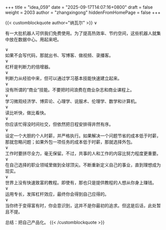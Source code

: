+++
title = "idea_059"
date = "2025-09-17T14:07:16+0800"
draft = false
weight = 2003
author = "zhangxingong"
hiddenFromHomePage = false
+++

{{< customblockquote author="纳瓦尔" >}}
∨  <br>
<p>有一大批机器人可供我们免费使用。为了提高热效率、节约空间，这些机器人就集中放在数据中心。用起来吧。  </p>
∨  <br>
如果不会写代码，那就出书、写博客、做视频、录播客。  <br>
∨<br>
杠杆是判断力的倍增器。<br>
∨<br>
判断力从经验中来，但可以通过学习基本技能快速建立起来。<br>
∨<br>
没有所谓的“商业”技能。不要把时间浪费在商业杂志和商业课程上。<br>
∨<br>
学习微观经济学、博弈论、心理学、说服术、伦理学、数学和计算机。<br>
∨<br>
读比听快，做比看快。<br>
∨<br>
你应该忙得没时间社交，但依然把日程安排得井然有序。<br>
∨<br>
设定一个大胆的个人时薪，并严格执行。如果解决一个问题节省的成本低于时薪，那就忽略问题；如果外包一项任务的成本低于时薪，那就选择外包。<br>
∨<br>
工作时要拼尽全力，毫无保留。不过，共事的人和工作的内容比努力程度更重要。<br>
∨<br>
在自己选择的职业领域里做到全球顶尖。不断重新定义自己的事业，直到理想成为现实。<br>
∨<br>
世界上没有快速致富的教程。即使有，那也只是提供教程的人想从你身上赚钱。<br>
∨<br>
运用专长，发挥杠杆效应，最终你会得到自己应得的。<br>
∨<br>
当你终于变得富有时，你会意识到，这并不是你最初的追求。但这是后话，此处暂且不提。<br>

总结：把自己产品化。
{{< /customblockquote >}}
